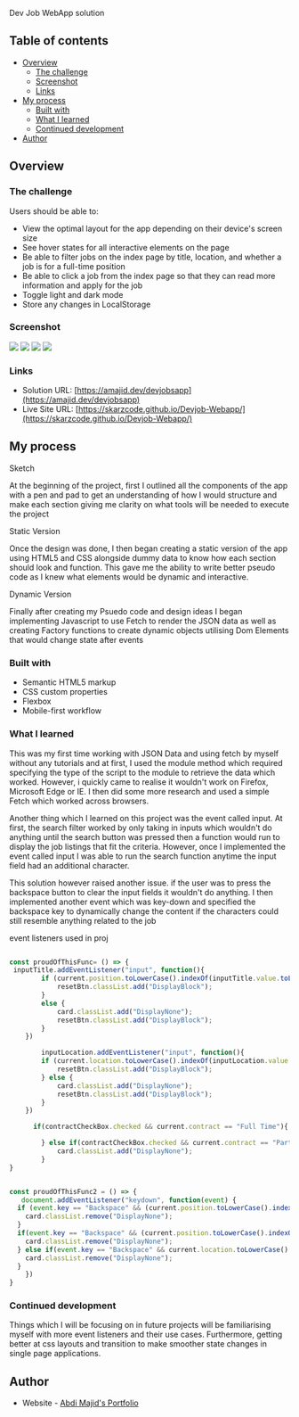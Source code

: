 Dev Job WebApp solution

## Table of contents

- [Overview](#overview)
  - [The challenge](#the-challenge)
  - [Screenshot](#screenshot)
  - [Links](#links)
- [My process](#my-process)
  - [Built with](#built-with)
  - [What I learned](#what-i-learned)
  - [Continued development](#continued-development)
- [Author](#author)

## Overview

### The challenge

Users should be able to:

- View the optimal layout for the app depending on their device's screen size
- See hover states for all interactive elements on the page
- Be able to filter jobs on the index page by title, location, and whether a job is for a full-time position
- Be able to click a job from the index page so that they can read more information and apply for the job
- Toggle light and dark mode
- Store any changes in LocalStorage


### Screenshot

![](assets/preview2.jpg)
![](assets/Screenshot%20(54).png)
![](assets/Screenshot%20(55).png)
![](assets/Screenshot%20(56).png)

### Links

- Solution URL: [https://amajid.dev/devjobsapp](https://amajid.dev/devjobsapp)
- Live Site URL: [https://skarzcode.github.io/Devjob-Webapp/](https://skarzcode.github.io/Devjob-Webapp/)

## My process

Sketch

At the beginning of the project, first I outlined all the components of the app with a pen and pad to get an understanding of how I would structure and make each section giving me clarity on what tools will be needed to execute the project

Static Version

Once the design was done, I then began creating a static version of the app using HTML5 and CSS alongside dummy data to know how each section should look and function. This gave me the ability to write better pseudo code as I knew what elements would be dynamic and interactive.

Dynamic Version

Finally after creating my Psuedo code and design ideas I began implementing Javascript to use Fetch to render the JSON data as well as creating Factory functions to create dynamic objects utilising Dom Elements that would change state after events
### Built with

- Semantic HTML5 markup
- CSS custom properties
- Flexbox
- Mobile-first workflow

### What I learned
This was my first time working with JSON Data and using fetch by myself without any tutorials and at first, I used the module method which required specifying the type of the script to the module to retrieve the data which worked. However, i quickly came to realise it wouldn't work on Firefox, Microsoft Edge or IE. I then did some more research and used a simple Fetch which worked across browsers.

Another thing which I learned on this project was the event called input. At first, the search filter worked by only taking in inputs which wouldn't do anything until the search button was pressed then a function would run to display the job listings that fit the criteria. However, once I implemented the event called input I was able to run the search function anytime the input field had an additional character.

This solution however raised another issue. if the user was to press the backspace button to clear the input fields it wouldn't do anything. I then implemented another event which was key-down and specified the backspace key to dynamically change the content if the characters could still resemble anything related to the job

event listeners used in proj
```js

const proudOfThisFunc= () => {
 inputTitle.addEventListener("input", function(){
        if (current.position.toLowerCase().indexOf(inputTitle.value.toLowerCase()) !== -1 || current.company.toLowerCase().indexOf(inputTitle.value.toLowerCase()) !== -1  ){
            resetBtn.classList.add("DisplayBlock");
        }
        else {
            card.classList.add("DisplayNone");
            resetBtn.classList.add("DisplayBlock");
        }
    })

        inputLocation.addEventListener("input", function(){
        if (current.location.toLowerCase().indexOf(inputLocation.value.toLowerCase()) !== -1){
            resetBtn.classList.add("DisplayBlock");
        } else {
            card.classList.add("DisplayNone");
            resetBtn.classList.add("DisplayBlock");
        }
    })

      if(contractCheckBox.checked && current.contract == "Full Time"){

        } else if(contractCheckBox.checked && current.contract == "Part Time"){
            card.classList.add("DisplayNone");
        }
}


const proudOfThisFunc2 = () => {
   document.addEventListener("keydown", function(event) {
  if (event.key == "Backspace" && (current.position.toLowerCase().indexOf(inputTitle.value.toLowerCase()) !== -1 || current.company.toLowerCase().indexOf(inputTitle.value.toLowerCase()) !== -1) && current.location.toLowerCase().indexOf(inputLocation.value.toLowerCase()) !== -1) {
    card.classList.remove("DisplayNone");
  } 
  if(event.key == "Backspace" && (current.position.toLowerCase().indexOf(inputTitle.value.toLowerCase()) !== -1 || current.company.toLowerCase().indexOf(inputTitle.value.toLowerCase()) !== -1) && inputLocation.value.length == 1){
    card.classList.remove("DisplayNone");
  } else if(event.key == "Backspace" && current.location.toLowerCase().indexOf(inputLocation.value.toLowerCase()) !== -1 && inputTitle.value.length == 1){
    card.classList.remove("DisplayNone");
  }
    })
}

```

### Continued development
Things which I will be focusing on in future projects will be familiarising myself with more event listeners and their use cases. Furthermore, getting better at css layouts and transition to make smoother state changes in single page applications.


## Author

- Website - [Abdi Majid's Portfolio](https://www.amajid.dev)

